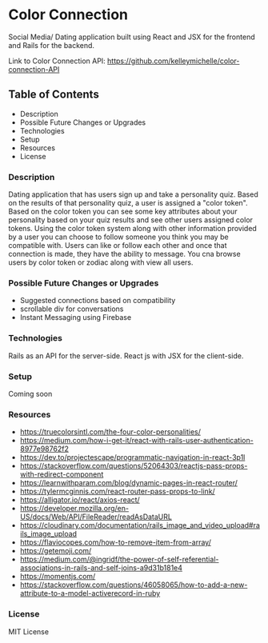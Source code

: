

# Color Connection

Social Media/ Dating application built using React and JSX for the frontend and Rails for the backend.

Link to Color Connection API:
https://github.com/kelleymichelle/color-connection-API


## Table of Contents

- Description
- Possible Future Changes or Upgrades
- Technologies
- Setup
- Resources
- License

### Description

Dating application that has users sign up and take a personality quiz. Based on the results of that personality quiz, a user is assigned a "color token". Based on the color token you can see some key attributes about your personality based on your quiz results and see other users assigned color tokens. Using the color token system along with other information provided by a user you can choose to follow someone you think you may be compatible with.
Users can like or follow each other and once that connection is made, they have the ability to message. You cna browse users by color token or zodiac along with view all users.

### Possible Future Changes or Upgrades

- Suggested connections based on compatibility
- scrollable div for conversations
- Instant Messaging using Firebase


### Technologies

Rails as an API for the server-side. React js with JSX for the client-side.


### Setup

Coming soon

### Resources

- https://truecolorsintl.com/the-four-color-personalities/
- https://medium.com/how-i-get-it/react-with-rails-user-authentication-8977e98762f2
- https://dev.to/projectescape/programmatic-navigation-in-react-3p1l
- https://stackoverflow.com/questions/52064303/reactjs-pass-props-with-redirect-component
- https://learnwithparam.com/blog/dynamic-pages-in-react-router/
- https://tylermcginnis.com/react-router-pass-props-to-link/
- https://alligator.io/react/axios-react/
- https://developer.mozilla.org/en-US/docs/Web/API/FileReader/readAsDataURL
- https://cloudinary.com/documentation/rails_image_and_video_upload#rails_image_upload
- https://flaviocopes.com/how-to-remove-item-from-array/
- https://getemoji.com/
- https://medium.com/@ingridf/the-power-of-self-referential-associations-in-rails-and-self-joins-a9d31b181e4
- https://momentjs.com/
- https://stackoverflow.com/questions/46058065/how-to-add-a-new-attribute-to-a-model-activerecord-in-ruby

### License

MIT License


